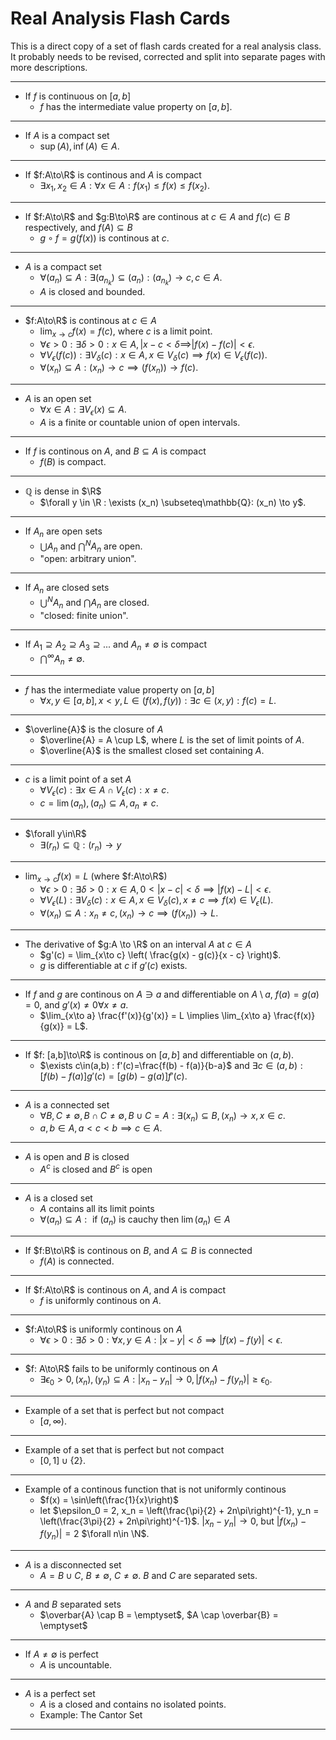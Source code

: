 # Real Analysis Flash Cards

This is a direct copy of a set of flash cards created for a real analysis class. It probably needs to be revised, corrected and split into separate pages with more descriptions.

---

- If $f$ is continuous on $[a, b]$
  - $f$ has the intermediate value property on $[a,b]$.

---

- If $A$ is a compact set
  - $\sup(A), \inf(A) \in A$.

---

- If $f:A\to\R$ is continous and $A$ is compact
  - $\exists x_1, x_2 \in A : \forall x \in A : f(x_1) \leq f(x) \leq f(x_2)$.

---

- If $f:A\to\R$ and $g:B\to\R$ are continous at $c\in A$ and $f(c)\in B$ respectively, and $f(A)\subseteq B$
  - $g\circ f = g(f(x))$ is continous at $c$.

---

- $A$ is a compact set
  - $\forall (a_n) \subseteq A : \exists (a_{n_k}) \subseteq (a_n) : (a_{n_k}) \to c, c\in A$.
  - $A$ is closed and bounded.

---

- $f:A\to\R$ is continous at $c\in A$
  - $\lim_{x\to c} f(x) = f(c)$, where $c$ is a limit point.
  - $\forall\epsilon > 0 : \exists\delta>0:x\in A, |x-c<\delta \implies |f(x) - f(c)| < \epsilon$.
  - $\forall V_\epsilon(f(c)) : \exists V_\delta(c) : x\in A, x\in V_\delta(c) \implies f(x) \in V_\epsilon(f(c))$.
  - $\forall (x_n) \subseteq A : (x_n) \to c \implies (f(x_n)) \to f(c)$.

---

- $A$ is an open set
  - $\forall x\in A: \exists V_\epsilon (x) \subseteq A$.
  - $A$ is a finite or countable union of open intervals.

---

- If $f$ is continous on $A$, and $B \subseteq A$ is compact
  - $f(B)$ is compact.

---

- $\mathbb{Q}$ is dense in $\R$
  - $\forall y \in \R : \exists (x_n) \subseteq\mathbb{Q}: (x_n) \to y$.

---

- If $A_n$ are open sets
  - $\bigcup A_n$ and $\bigcap^N A_n$ are open.
  - "open: arbitrary union".

---

- If $A_n$ are closed sets
  - $\bigcup^N A_n$ and $\bigcap A_n$ are closed.
  - "closed: finite union".

---

- If $A_1 \supseteq A_2 \supseteq A_3 \supseteq ...$ and $A_n \neq \emptyset$ is compact
  - $\bigcap^\infty A_n \neq \emptyset$.

---

- $f$ has the intermediate value property on $[a, b]$
  - $\forall x,y \in [a,b], x<y, L\in (f(x), f(y)): \exists c\in (x,y):f(c) = L$.

---

- $\overline{A}$ is the closure of $A$
  - $\overline{A} = A \cup L$, where $L$ is the set of limit points of $A$.
  - $\overline{A}$ is the smallest closed set containing $A$.

---

- $c$ is a limit point of a set $A$
  - $\forall V_\epsilon(c) : \exists x\in A \cap V_\epsilon(c) : x \neq c$.
  - $c = \lim(a_n), (a_n) \subseteq A, a_n \neq c$.

---

- $\forall y\in\R$
  - $\exists (r_n) \subseteq \mathbb{Q} : (r_n) \to y$

---

- $\lim_{x\to c} f(x) = L$ (where $f:A\to\R$)
  - $\forall\epsilon>0 : \exists \delta>0 : x\in A, 0 < |x - c| < \delta \implies |f(x) - L| < \epsilon$.
  - $\forall V_\epsilon(L) : \exists V_\delta(c) : x\in A, x\in V_\delta(c), x\neq c \implies f(x) \in V_\epsilon(L)$.
  - $\forall (x_n) \subseteq A : x_n \neq c, (x_n) \to c \implies (f(x_n)) \to L$.

---

- The derivative of $g:A \to \R$ on an interval $A$ at $c\in A$
  - $g'(c) = \lim_{x\to c} \left( \frac{g(x) - g(c)}{x - c} \right)$.
  - $g$ is differentiable at $c$ if $g'(c)$ exists.

---

- If $f$ and $g$ are continous on $A \ni a$ and differentiable on $A \setminus a$, $f(a)=g(a) = 0$, and $g'(x)\neq 0 \forall x\neq a$.
  - $\lim_{x\to a} \frac{f'(x)}{g'(x)} = L \implies \lim_{x\to a} \frac{f(x)}{g(x)} = L$.

---

- If $f: [a,b]\to\R$ is continous on $[a,b]$ and differentiable on $(a,b)$.
  - $\exists c\in(a,b) : f'(c)=\frac{f(b) - f(a)}{b-a}$ and $\exists c \in (a,b): [f(b)-f(a)]g'(c) = [g(b)-g(a)]f'(c)$.

---

- $A$ is a connected set
  - $\forall B,C\neq\emptyset, B\cap C \neq \emptyset, B\cup C = A: \exists (x_n) \subseteq B, (x_n) \to x, x\in c$.
  - $a,b\in A, a<c<b \implies c\in A$.

---

- $A$ is open and $B$ is closed
  - $A^c$ is closed and $B^c$ is open

---

- $A$ is a closed set
  - $A$ contains all its limit points
  - $\forall (a_n)\subseteq A: \text{ if } (a_n) \text{ is cauchy then } \lim(a_n) \in A$

---

- If $f:B\to\R$ is continous on $B$, and $A\subseteq B$ is connected
  - $f(A)$ is connected.

---

- If $f:A\to\R$ is continous on $A$, and $A$ is compact
  - $f$ is uniformly continous on $A$.

---

- $f:A\to\R$ is uniformly continous on $A$
  - $\forall\epsilon>0 : \exists\delta>0 : \forall x,y\in A : |x-y|<\delta \implies |f(x)-f(y)|<\epsilon$.

---

- $f: A\to\R$ fails to be uniformly continous on $A$
  - $\exists \epsilon_0 > 0, (x_n), (y_n) \subseteq A: |x_n - y_n| \to 0, |f(x_n) - f(y_n)| \geq \epsilon_0$.

---

- Example of a set that is perfect but not compact
  - $[a, \infty)$.

---

- Example of a set that is perfect but not compact
  - $[0,1] \cup \{2\}$.

---

- Example of a continous function that is not uniformly continous
  - $f(x) = \sin\left(\frac{1}{x}\right)$
  - let $\epsilon_0 = 2, x_n = \left(\frac{\pi}{2} + 2n\pi\right)^{-1}, y_n = \left(\frac{3\pi}{2} + 2n\pi\right)^{-1}$.
    $|x_n - y_n| \to 0$, but $|f(x_n) - f(y_n)| = 2$ $\forall n\in \N$.

---

- $A$ is a disconnected set
  - $A = B\cup C$, $B\neq \emptyset$, $C \neq \emptyset$. $B$ and $C$ are separated sets.

---

- $A$ and $B$ separated sets
  - $\overbar{A} \cap B = \emptyset$, $A \cap \overbar{B} = \emptyset$

---

- If $A \neq \emptyset$ is perfect
  - $A$ is uncountable.

---

- $A$ is a perfect set
  - $A$ is a closed and contains no isolated points.
  - Example: The Cantor Set

---
